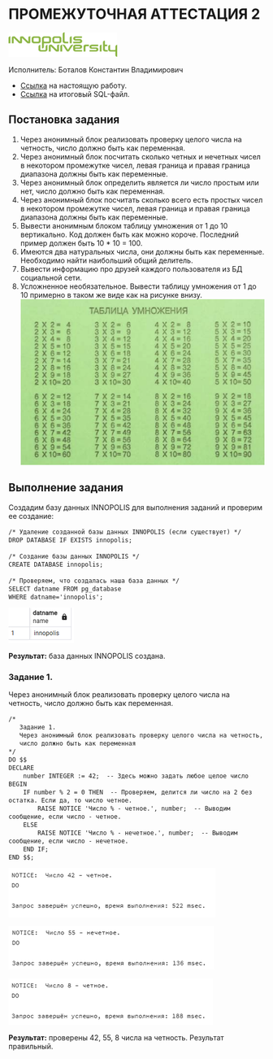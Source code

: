 # ПРОМЕЖУТОЧНАЯ АТТЕСТАЦИЯ 2

<img src="../extra/img/innopolis-logo.svg" height="48px" href="#"/>

Исполнитель: Боталов Константин Владимирович

* [Ссылка](https://github.com/botalov-pro/innopolis-practicum/blob/main/exam/EXAM_02.MD) на настоящую работу.
* [Ссылка](https://github.com/botalov-pro/innopolis-practicum/blob/main/exam/sql/exam_02.sql) на итоговый SQL-файл.

## Постановка задания

1. Через анонимный блок реализовать проверку целого числа на четность, число должно быть как переменная.
2. Через анонимный блок посчитать сколько четных и нечетных чисел в некотором промежутке чисел, левая граница и правая граница диапазона должны быть как переменные.
3. Через анонимный блок определить является ли число простым или нет, число должно быть как переменная.
4. Через анонимный блок посчитать сколько всего есть простых чисел в некотором промежутке чисел, левая граница и правая граница диапазона должны быть как переменные.
5. Вывести анонимным блоком таблицу умножения от 1 до 10 вертикально. Код должен быть как можно короче. Последний пример должен быть 10 * 10 = 100.
6. Имеются два натуральных числа, они должны быть как переменные. Необходимо найти наибольший общий делитель.
7. Вывести информацию про друзей каждого пользователя из БД социальной сети.
8. Усложненное необязательное. Вывести таблицу умножения от 1 до 10 примерно в таком же виде как на рисунке внизу.
![](img/img_15.png)

## Выполнение задания

Создадим базу данных INNOPOLIS для выполнения заданий и проверим ее создание:

```postgresql
/* Удаление созданной базы данных INNOPOLIS (если существует) */
DROP DATABASE IF EXISTS innopolis;

/* Создание базы данных INNOPOLIS */
CREATE DATABASE innopolis;

/* Проверяем, что создалась наша база данных */
SELECT datname FROM pg_database
WHERE datname='innopolis';
```

![](img/img_16.png)

**Результат:** база данных INNOPOLIS создана.

### Задание 1.

Через анонимный блок реализовать проверку целого числа на четность, число должно быть как переменная.

```postgresql
/*
   Задание 1.
   Через анонимный блок реализовать проверку целого числа на четность,
   число должно быть как переменная
*/
DO $$
DECLARE
    number INTEGER := 42;  -- Здесь можно задать любое целое число
BEGIN
    IF number % 2 = 0 THEN  -- Проверяем, делится ли число на 2 без остатка. Если да, то число четное.
        RAISE NOTICE 'Число % - четное.', number;  -- Выводим сообщение, если число - четное.
    ELSE
        RAISE NOTICE 'Число % - нечетное.', number;  -- Выводим сообщение, если число - нечетное.
    END IF;
END $$;
```

![](img/img_17.png)

![](img/img_18.png)

![](img/img_19.png)

**Результат:** проверены 42, 55, 8 числа на четность. Результат правильный.